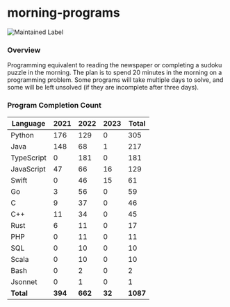 # morning-programs

![Maintained Label](https://img.shields.io/badge/Maintained-Partially-yellow?style=for-the-badge)

### Overview

Programming equivalent to reading the newspaper or completing a sudoku puzzle in the morning.  The plan is to spend 20 
minutes in the morning on a programming problem.  Some programs will take multiple days to solve, and some will be left 
unsolved (if they are incomplete after three days).

### Program Completion Count

| Language   | 2021    | 2022    | 2023   | Total    |
|------------|---------|---------|--------|----------|
| Python     | 176     | 129     | 0      | 305      |
| Java       | 148     | 68      | 1      | 217      |
| TypeScript | 0       | 181     | 0      | 181      |
| JavaScript | 47      | 66      | 16     | 129      |
| Swift      | 0       | 46      | 15     | 61       |
| Go         | 3       | 56      | 0      | 59       |
| C          | 9       | 37      | 0      | 46       |
| C++        | 11      | 34      | 0      | 45       |
| Rust       | 6       | 11      | 0      | 17       |
| PHP        | 0       | 11      | 0      | 11       |
| SQL        | 0       | 10      | 0      | 10       |
| Scala      | 0       | 10      | 0      | 10       |
| Bash       | 0       | 2       | 0      | 2        |
| Jsonnet    | 0       | 1       | 0      | 1        |
| **Total**  | **394** | **662** | **32** | **1087** |
